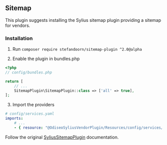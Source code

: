 ## Sitemap

This plugin suggests installing the Sylius sitemap plugin providing a sitemap for vendors.

### Installation

1. Run `composer require stefandoorn/sitemap-plugin ^2.0@alpha`

2. Enable the plugin in bundles.php

```php
<?php
// config/bundles.php

return [
    // ...
    SitemapPlugin\SitemapPlugin::class => ['all' => true],
];
```

3. Import the providers

```yml
# config/services.yaml
imports:
    # ...
    - { resource: "@OdiseoSyliusVendorPlugin/Resources/config/services/sitemap.yaml" }
```

Follow the original [SyliusSitemapPlugin](https://github.com/stefandoorn/sitemap-plugin) documentation.
